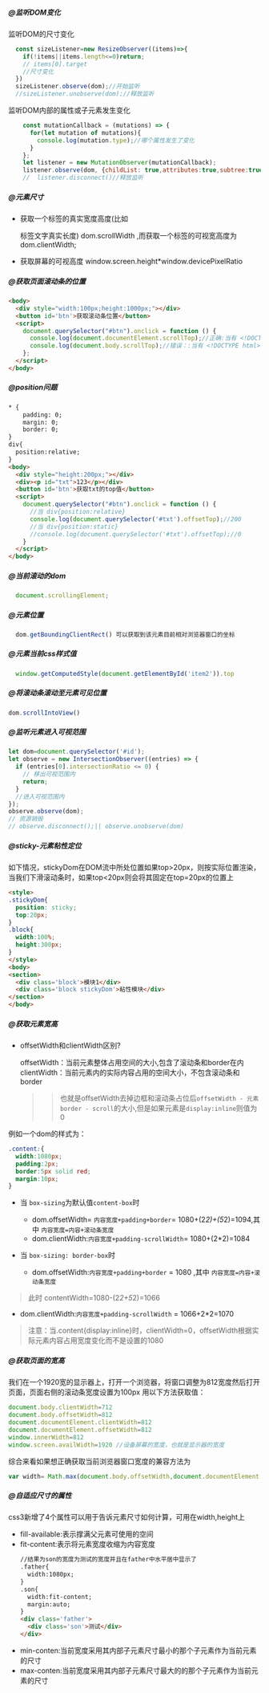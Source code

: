 
##### @监听DOM变化

监听DOM的尺寸变化

```js
  const sizeListener=new ResizeObserver((items)=>{
    if(!items||items.length<=0)return;
    // items[0].target
    //尺寸变化
  })
  sizeListener.observe(dom);//开始监听
  //sizeListener.unobserve(dom);//释放监听
```

监听DOM内部的属性或子元素发生变化  

```js
    const mutationCallback = (mutations) => {
      for(let mutation of mutations){
        console.log(mutation.type);//哪个属性发生了变化
      }
    };
    let listener = new MutationObserver(mutationCallback);
    listener.observe(dom, {childList: true,attributes:true,subtree:true});
    //  listener.disconnect()//释放监听

```


##### @元素尺寸  
  * 获取一个标签的真实宽度高度(比如<p>标签文字真实长度) dom.scrollWidth ,而获取一个标签的可视宽高度为 dom.clientWidth;
  * 获取屏幕的可视高度 window.screen.height*window.devicePixelRatio  

##### @获取页面滚动条的位置

~~~html
<body>
  <div style="width:100px;height:1000px;"></div>
  <button id='btn'>获取滚动条位置</button>
  <script>
    document.querySelector("#btn").onclick = function () {
      console.log(document.documentElement.scrollTop);//正确:当有 <!DOCTYPE html> 标签时
      console.log(document.body.scrollTop);//错误：:当有 <!DOCTYPE html> 标签时
    };
  </script>
</body>

~~~

##### @position问题

~~~html
* {
    padding: 0;
    margin: 0;
    border: 0;
}
div{
  position:relative;
}
<body>
  <div style="height:200px;"></div>
  <div><p id="txt">123</p></div>
  <button id='btn'>获取txt的top值</button>
  <script>
    document.querySelector("#btn").onclick = function () {
      //当 div{position:relative}
      console.log(document.querySelector('#txt').offsetTop);//200
      //当 div{position:static}
      //console.log(document.querySelector('#txt').offsetTop);//0
    }
  </script>
</body>

~~~

##### @当前滚动的dom  
```javascript
  document.scrollingElement;
```

##### @元素位置   
```javascript
  dom.getBoundingClientRect() 可以获取到该元素目前相对浏览器窗口的坐标
```

##### @元素当前css样式值    
```javascript
  window.getComputedStyle(document.getElementById('item2')).top
```

##### @将滚动条滚动至元素可见位置  
```javascript
dom.scrollIntoView()
```

##### @监听元素进入可视范围
```javascript
let dom=document.querySelector('#id');
let observe = new IntersectionObserver((entries) => {
  if (entries[0].intersectionRatio <= 0) {
    // 移出可视范围内
    return;
  }
  //进入可视范围内
});
observe.observe(dom);
// 资源销毁
// observe.disconnect();|| observe.unobserve(dom)
```

##### @sticky-元素粘性定位
如下情况，stickyDom在DOM流中所处位置如果top>20px，则按实际位置渲染，当我们下滑滚动条时，如果top<20px则会将其固定在top=20px的位置上  

```html
<style>
.stickyDom{
  position: sticky;
  top:20px;
}
.block{
  width:100%;
  height:300px;
}
</style>
<body>
<section>
  <div class='block'>模块1</div>
  <div class='block stickyDom'>粘性模块</div>
</section>
</body>
``` 



##### @获取元素宽高  
 
* offsetWidth和clientWidth区别?

  offsetWidth：当前元素整体占用空间的大小,包含了滚动条和border在内  
  clientWidth：当前元素内的实际内容占用的空间大小，不包含滚动条和border
  >> 也就是offsetWidth去掉边框和滚动条占位后`offsetWidth - 元素border - scroll`的大小,但是如果元素是`display:inline`则值为0

例如一个dom的样式为：  
```css
.content:{
  width:1080px;
  padding:2px;
  border:5px solid red;
  margin:10px;
}
```
* 当 `box-sizing`为默认值`content-box`时
  * dom.offsetWidth= `内容宽度+padding+border`= 1080+(2*2)+(5*2)=1094,其中 `内容宽度=内容+滚动条宽度`
  * dom.clientWidth:`内容宽度+padding-scrollWidth`= 1080+(2*2)=1084

* 当 `box-sizing: border-box`时
  * dom.offsetWidth:`内容宽度+padding+border` = 1080 ,其中 `内容宽度=内容+滚动条宽度`
> 此时 contentWidth=1080-(2*2+5*2)=1066
  * dom.clientWidth:`内容宽度+padding-scrollWidth` = 1066+2*2=1070

> 注意：当.content{display:inline}时，clientWidth=0，offsetWidth根据实际元素内容占用宽度变化而不是设置的1080


##### @获取页面的宽高
我们在一个1920宽的显示器上，打开一个浏览器，将窗口调整为812宽度然后打开页面，页面右侧的滚动条宽度设置为100px
用以下方法获取值：  
```javascript
document.body.clientWidth=712
document.body.offsetWidth=812
document.documentElement.clientWidth=812
document.documentElement.offsetWidth=812
window.innerWidth=812
window.screen.availWidth=1920 //设备屏幕的宽度，也就是显示器的宽度
```
综合来看如果想正确获取当前浏览器窗口宽度的兼容方法为
```javascript
var width= Math.max(document.body.offsetWidth,document.documentElement.offsetWidth,window.innerWidth)
```



##### @自适应尺寸的属性

css3新增了4个属性可以用于告诉元素尺寸如何计算，可用在width,height上
* fill-available:表示撑满父元素可使用的空间
* fit-content:表示将元素宽度收缩为内容宽度
  ```html
  //结果为son的宽度为测试的宽度并且在father中水平居中显示了
  .father{
    width:1080px;
  }
  .son{
    width:fit-content;
    margin:auto;
  }
  <div class='father'>
    <div class='son'>测试</div>
  </div>
  ```
* min-conten:当前宽度采用其内部子元素尺寸最小的那个子元素作为当前元素的尺寸
* max-conten:当前宽度采用其内部子元素尺寸最大的的那个子元素作为当前元素的尺寸
